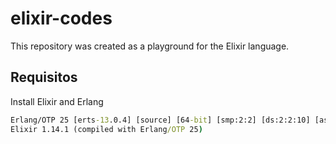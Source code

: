 ﻿# elixir-codes
This repository was created as a playground for the Elixir language.
## Requisitos
Install Elixir and Erlang

```cmd
Erlang/OTP 25 [erts-13.0.4] [source] [64-bit] [smp:2:2] [ds:2:2:10] [async-threads:1] [jit:ns]
Elixir 1.14.1 (compiled with Erlang/OTP 25)
```
